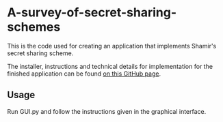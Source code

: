 # A-survey-of-secret-sharing-schemes
This is the code used for creating an application that implements Shamir's secret sharing scheme.

The installer, instructions and technical details for implementation for the finished application can be found [on this GitHub page](https://github.com/GeorgeBodea/Bachelor-s-Thesis). 

 ## <a id="utilizare">Usage</a>
 Run GUI.py and follow the instructions given in the graphical interface.
